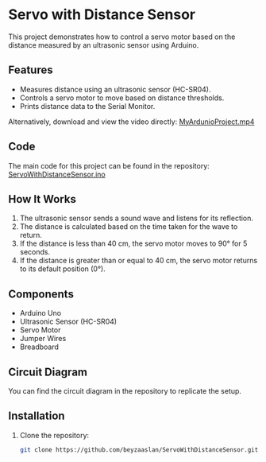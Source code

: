 # Servo with Distance Sensor

This project demonstrates how to control a servo motor based on the distance measured by an ultrasonic sensor using Arduino.

## Features
- Measures distance using an ultrasonic sensor (HC-SR04).
- Controls a servo motor to move based on distance thresholds.
- Prints distance data to the Serial Monitor.

Alternatively, download and view the video directly:
[MyArdunioProject.mp4](https://github.com/beyzaaslan/ServoWithDistanceSensor/blob/main/MyArdunioProject.mp4)

## Code
The main code for this project can be found in the repository:
[ServoWithDistanceSensor.ino](./ServoWithDistanceSensor.ino)

## How It Works
1. The ultrasonic sensor sends a sound wave and listens for its reflection.
2. The distance is calculated based on the time taken for the wave to return.
3. If the distance is less than 40 cm, the servo motor moves to 90° for 5 seconds.
4. If the distance is greater than or equal to 40 cm, the servo motor returns to its default position (0°).

## Components
- Arduino Uno
- Ultrasonic Sensor (HC-SR04)
- Servo Motor
- Jumper Wires
- Breadboard

## Circuit Diagram
You can find the circuit diagram in the repository to replicate the setup.

## Installation
1. Clone the repository:
   ```bash
   git clone https://github.com/beyzaaslan/ServoWithDistanceSensor.git
